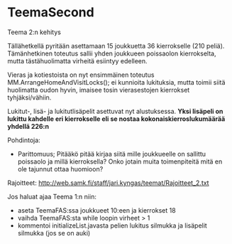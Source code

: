 # TeemaSecond
Teema 2:n kehitys

Tällähetkellä pyritään asettamaan 15 joukkuetta 36 kierrokselle (210 peliä). Tämänhetkinen toteutus sallii yhden joukkueen poissaolon kierrokselta, mutta tästähuolimatta virheitä esiintyy edelleen. 

Vieras ja kotiestoista on nyt ensimmäinen toteutus MM.ArrangeHomeAndVisitLocks(); ei kunnioita lukituksia, mutta toimii siitä huolimatta oudon hyvin, imaisee tosin vierasestojen kierrokset tyhjäksi/vähiin.

Lukitut-, lisä- ja lukitutlisäpelit asettuvat nyt alustuksessa. **Yksi lisäpeli on lukittu kahdelle eri kierrokselle eli se nostaa kokonaiskierroslukumäärää yhdellä 226:n**


Pohdintoja:
- Parittomuus; Pitääkö pitää kirjaa siitä mille joukkueelle on sallittu poissaolo ja millä kierroksella? Onko jotain muita toimenpiteitä mitä en ole tajunnut ottaa huomioon?


Rajoitteet:
http://web.samk.fi/staff/jari.kyngas/teemat/Rajoitteet_2.txt


Jos haluat ajaa Teema 1:n niin:
- aseta TeemaFAS:ssa joukkueet 10:een ja kierrokset 18
- vaihda TeemaFAS:sta while loopin virheet > 1 
- kommentoi initializeList.javasta pelien lukitus silmukka ja lisäpelit silmukka (jos se on auki)
